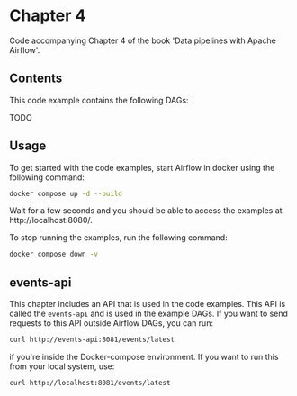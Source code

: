# Chapter 4

Code accompanying Chapter 4 of the book 'Data pipelines with Apache Airflow'.

## Contents

This code example contains the following DAGs:

TODO

## Usage

To get started with the code examples, start Airflow in docker using the following command:

```bash
docker compose up -d --build
```

Wait for a few seconds and you should be able to access the examples at http://localhost:8080/.

To stop running the examples, run the following command:

```bash
docker compose down -v
```

## events-api

This chapter includes an API that is used in the code examples. This API is called the `events-api` and is used in the example DAGs. If you want to send requests
to this API outside Airflow DAGs, you can run:
```bash
curl http://events-api:8081/events/latest
```
if you're inside the Docker-compose environment. If you want to run this from your local system, use:
```bash
curl http://localhost:8081/events/latest
```
